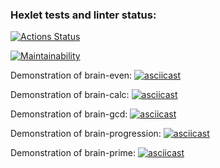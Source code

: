 ### Hexlet tests and linter status:
[![Actions Status](https://github.com/Cur1yB/python-project-49/actions/workflows/hexlet-check.yml/badge.svg)](https://github.com/Cur1yB/python-project-49/actions)

[![Maintainability](https://api.codeclimate.com/v1/badges/307e17da91705aad9e3e/maintainability)](https://codeclimate.com/github/Cur1yB/python-project-49/maintainability)

Demonstration of brain-even:
[![asciicast](https://asciinema.org/a/QqBBSLmXMZDPwpvExHBosCNk7)](https://asciinema.org/a/QqBBSLmXMZDPwpvExHBosCNk7?autoplay=1)

Demonstration of brain-calc:
[![asciicast](https://asciinema.org/a/ajALb6F88XmwwgT9VA13tC6K8)](https://asciinema.org/a/ajALb6F88XmwwgT9VA13tC6K8?autoplay=1)

Demonstration of brain-gcd:
[![asciicast](https://asciinema.org/a/5GcPMmMYBIycLvQGW1Q5wu0KI)](https://asciinema.org/a/5GcPMmMYBIycLvQGW1Q5wu0KI?autoplay=1)

Demonstration of brain-progression:
[![asciicast](https://asciinema.org/a/oEC7PpIqqbHocoF58HWjbR375)](https://asciinema.org/a/oEC7PpIqqbHocoF58HWjbR375?autoplay=1)

Demonstration of brain-prime:
[![asciicast](https://asciinema.org/a/dpm3TccXr3PBM4rYbmyJkCr2N)](https://asciinema.org/a/dpm3TccXr3PBM4rYbmyJkCr2N?autoplay=1)